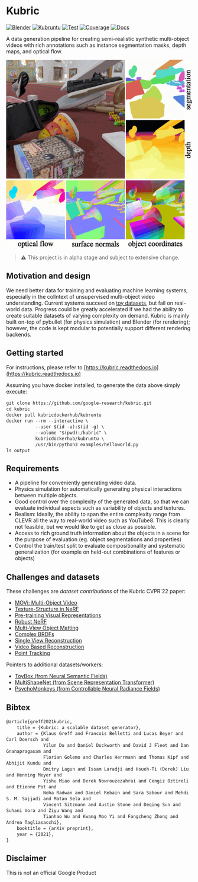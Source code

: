 # Kubric

[![Blender](https://github.com/google-research/kubric/actions/workflows/blender.yml/badge.svg?branch=main)](https://github.com/google-research/kubric/actions/workflows/blender.yml)
[![Kubruntu](https://github.com/google-research/kubric/actions/workflows/kubruntu.yml/badge.svg?branch=main)](https://github.com/google-research/kubric/actions/workflows/kubruntu.yml)
[![Test](https://github.com/google-research/kubric/actions/workflows/test.yml/badge.svg?branch=main)](https://github.com/google-research/kubric/actions/workflows/test.yml)
[![Coverage](https://badgen.net/codecov/c/github/google-research/kubric)](https://codecov.io/github/google-research/kubric)
[![Docs](https://readthedocs.org/projects/kubric/badge/?version=latest)](https://kubric.readthedocs.io/en/latest/)

A data generation pipeline for creating semi-realistic synthetic multi-object 
videos with rich annotations such as instance segmentation masks, depth maps, 
and optical flow.


![](docs/images/teaser.gif)

> :warning: This project is in alpha stage and subject to extensive change.

## Motivation and design
We need better data for training and evaluating machine learning systems, especially in the collntext of unsupervised multi-object video understanding.
Current systems succeed on [toy datasets](https://github.com/deepmind/multi_object_datasets), but fail on real-world data.
Progress could be greatly accelerated if we had the ability to create suitable datasets of varying complexity on demand.
Kubric is mainly built on-top of pybullet (for physics simulation) and Blender (for rendering); however, the code is kept modular to potentially support different rendering backends.

## Getting started
For instructions, please refer to [https://kubric.readthedocs.io](https://kubric.readthedocs.io)

Assuming you have docker installed, to generate the data above simply execute:
```
git clone https://github.com/google-research/kubric.git
cd kubric
docker pull kubricdockerhub/kubruntu
docker run --rm --interactive \
           --user $(id -u):$(id -g) \
           --volume "$(pwd):/kubric" \
           kubricdockerhub/kubruntu \
           /usr/bin/python3 examples/helloworld.py
ls output
```

## Requirements
- A pipeline for conveniently generating video data. 
- Physics simulation for automatically generating physical interactions between multiple objects.
- Good control over the complexity of the generated data, so that we can evaluate individual aspects such as variability of objects and textures.
- Realism: Ideally, the ability to span the entire complexity range from CLEVR all the way to real-world video such as YouTube8. This is clearly not feasible, but we would like to get as close as possible. 
- Access to rich ground truth information about the objects in a scene for the purpose of evaluation (eg. object segmentations and properties)
- Control the train/test split to evaluate compositionality and systematic generalization (for example on held-out combinations of features or objects)


## Challenges and datasets
These challenges are *dataset contributions* of the Kubric CVPR'22 paper:
* [MOVi: Multi-Object Video](challenges/movi)
* [Texture-Structure in NeRF](challenges/texture_structure_nerf)
* [Pre-training Visual Representations](challenges/pretraining_visual)
* [Robust NeRF](challenges/robust_nerf)
* [Multi-View Object Matting](challenges/multiview_matting)
* [Complex BRDFs](challenges/complex_brdf)
* [Single View Reconstruction](challenges/single_view_reconstruction)
* [Video Based Reconstruction](challenges/video_based_reconstruction)
* [Point Tracking](challenges/multiview_matting)

Pointers to additional datasets/workers:
* [ToyBox (from Neural Semantic Fields)](https://nesf3d.github.io)
* [MultiShapeNet (from Scene Representation Transformer)](https://srt-paper.github.io)
* [PsychoMonkeys (from Controllable Neural Radiance Fields)](https://github.com/kacperkan/conerf-kubric-dataset#readme)

## Bibtex
```
@article{greff2021kubric,
    title = {Kubric: a scalable dataset generator}, 
    author = {Klaus Greff and Francois Belletti and Lucas Beyer and Carl Doersch and
              Yilun Du and Daniel Duckworth and David J Fleet and Dan Gnanapragasam and
              Florian Golemo and Charles Herrmann and Thomas Kipf and Abhijit Kundu and
              Dmitry Lagun and Issam Laradji and Hsueh-Ti (Derek) Liu and Henning Meyer and
              Yishu Miao and Derek Nowrouzezahrai and Cengiz Oztireli and Etienne Pot and
              Noha Radwan and Daniel Rebain and Sara Sabour and Mehdi S. M. Sajjadi and Matan Sela and
              Vincent Sitzmann and Austin Stone and Deqing Sun and Suhani Vora and Ziyu Wang and
              Tianhao Wu and Kwang Moo Yi and Fangcheng Zhong and Andrea Tagliasacchi},
    booktitle = {arXiv preprint},
    year = {2021},
}
```




## Disclaimer
This is not an official Google Product
